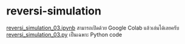 # reversi-simulation
[reversi_simulation_03.ipynb](versi_simulation_03.ipynb) สามารถเปิดด้วย Google Colab แล้วเล่นได้เลยครับ  
[reversi_simulation_03.py](versi_simulation_03.py) เป็นเฉพาะ Python code  

